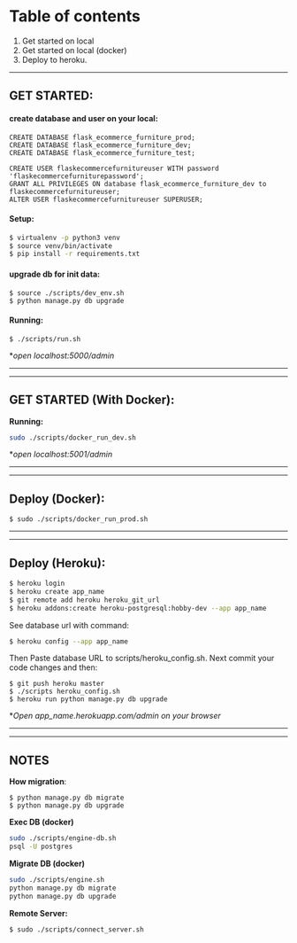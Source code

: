 # Table of contents
1. Get started on local
2. Get started on local (docker)
3. Deploy to heroku.

<hr>

## GET STARTED:
#### create database and user on your local: 
```
CREATE DATABASE flask_ecommerce_furniture_prod;
CREATE DATABASE flask_ecommerce_furniture_dev;
CREATE DATABASE flask_ecommerce_furniture_test;

CREATE USER flaskecommercefurnitureuser WITH password 'flaskecommercefurniturepassword';
GRANT ALL PRIVILEGES ON database flask_ecommerce_furniture_dev to flaskecommercefurnitureuser;
ALTER USER flaskecommercefurnitureuser SUPERUSER;
```


#### Setup:
```sh
$ virtualenv -p python3 venv
$ source venv/bin/activate
$ pip install -r requirements.txt
```

#### upgrade db for init data:
```
$ source ./scripts/dev_env.sh
$ python manage.py db upgrade
```


#### Running:
```
$ ./scripts/run.sh
```
**open localhost:5000/admin*
<hr><hr>


## GET STARTED (With Docker):
**Running:**
```sh
sudo ./scripts/docker_run_dev.sh
```
**open localhost:5001/admin*


<hr><hr>

## Deploy (Docker):
```
$ sudo ./scripts/docker_run_prod.sh
```

<hr><hr>

## Deploy (Heroku):

```sh
$ heroku login
$ heroku create app_name
$ git remote add heroku heroku_git_url
$ heroku addons:create heroku-postgresql:hobby-dev --app app_name
```

See database url with command:
```sh
$ heroku config --app app_name
```
Then Paste database URL to scripts/heroku_config.sh. Next commit your code changes and then:

```shell script
$ git push heroku master
$ ./scripts heroku_config.sh
$ heroku run python manage.py db upgrade
```
**Open app_name.herokuapp.com/admin on your browser*






<hr><hr>

## NOTES
**How migration**:
```
$ python manage.py db migrate
$ python manage.py db upgrade
```

**Exec DB (docker)**
```sh
sudo ./scripts/engine-db.sh
psql -U postgres
```

**Migrate DB (docker)**
```sh
sudo ./scripts/engine.sh
python manage.py db migrate
python manage.py db upgrade
```

**Remote Server:**
```sh
$ sudo ./scripts/connect_server.sh
```